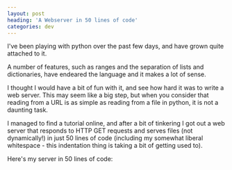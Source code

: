```yaml
---
layout: post
heading: 'A Webserver in 50 lines of code'
categories: dev
---
```


I've been playing with python over the past few days, and have grown quite attached to it.

A number of features, such as ranges and the separation of lists and dictionaries, have endeared the language and it makes a lot of sense.

I thought I would have a bit of fun with it, and see how hard it was to write a web server. This may seem like a big step, but when you consider that reading from a URL is as simple as reading from a file in python, it is not a daunting task.

I managed to find a tutorial online, and after a bit of tinkering I got out a web server that responds to HTTP GET requests and serves files (not dynamically!) in just 50 lines of code (including my somewhat liberal whitespace - this indentation thing is taking a bit of getting used to).

Here's my server in 50 lines of code:
